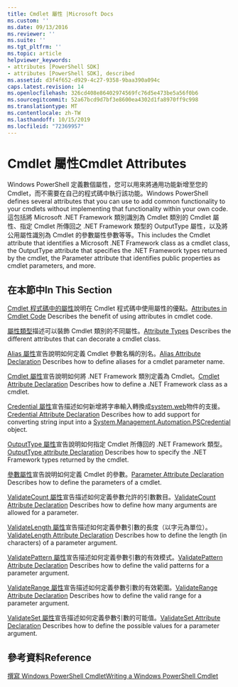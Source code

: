 ```yaml
---
title: Cmdlet 屬性 |Microsoft Docs
ms.custom: ''
ms.date: 09/13/2016
ms.reviewer: ''
ms.suite: ''
ms.tgt_pltfrm: ''
ms.topic: article
helpviewer_keywords:
- attributes [PowerShell SDK]
- attributes [PowerShell SDK], described
ms.assetid: d3f4f652-d929-4c27-9358-9baa390a094c
caps.latest.revision: 14
ms.openlocfilehash: 326cd408e86402974569fc76d5e473be5a56f0b6
ms.sourcegitcommit: 52a67bcd9d7bf3e8600ea4302d1fa8970ff9c998
ms.translationtype: MT
ms.contentlocale: zh-TW
ms.lasthandoff: 10/15/2019
ms.locfileid: "72369957"
---
```

# <a name="cmdlet-attributes"></a><span data-ttu-id="38db7-102">Cmdlet 屬性</span><span class="sxs-lookup"><span data-stu-id="38db7-102">Cmdlet Attributes</span></span>

<span data-ttu-id="38db7-103">Windows PowerShell 定義數個屬性，您可以用來將通用功能新增至您的 Cmdlet，而不需要在自己的程式碼中執行該功能。</span><span class="sxs-lookup"><span data-stu-id="38db7-103">Windows PowerShell defines several attributes that you can use to add common functionality to your cmdlets without implementing that functionality within your own code.</span></span> <span data-ttu-id="38db7-104">這包括將 Microsoft .NET Framework 類別識別為 Cmdlet 類別的 Cmdlet 屬性、指定 Cmdlet 所傳回之 .NET Framework 類型的 OutputType 屬性，以及將公用屬性識別為 Cmdlet 的參數屬性參數等等。</span><span class="sxs-lookup"><span data-stu-id="38db7-104">This includes the Cmdlet attribute that identifies a Microsoft .NET Framework class as a cmdlet class, the OutputType attribute that specifies the .NET Framework types returned by the cmdlet, the Parameter attribute that identifies public properties as cmdlet parameters, and more.</span></span>

## <a name="in-this-section"></a><span data-ttu-id="38db7-105">在本節中</span><span class="sxs-lookup"><span data-stu-id="38db7-105">In This Section</span></span>

<span data-ttu-id="38db7-106">[Cmdlet 程式碼中的屬性](./attributes-in-cmdlet-code.md)說明在 Cmdlet 程式碼中使用屬性的優點。</span><span class="sxs-lookup"><span data-stu-id="38db7-106">[Attributes in Cmdlet Code](./attributes-in-cmdlet-code.md) Describes the benefit of using attributes in cmdlet code.</span></span>

<span data-ttu-id="38db7-107">[屬性類型](./attribute-types.md)描述可以裝飾 Cmdlet 類別的不同屬性。</span><span class="sxs-lookup"><span data-stu-id="38db7-107">[Attribute Types](./attribute-types.md) Describes the different attributes that can decorate a cmdlet class.</span></span>

<span data-ttu-id="38db7-108">[Alias 屬性](./alias-attribute-declaration.md)宣告說明如何定義 Cmdlet 參數名稱的別名。</span><span class="sxs-lookup"><span data-stu-id="38db7-108">[Alias Attribute Declaration](./alias-attribute-declaration.md) Describes how to define aliases for a cmdlet parameter name.</span></span>

<span data-ttu-id="38db7-109">[Cmdlet 屬性](./cmdlet-attribute-declaration.md)宣告說明如何將 .NET Framework 類別定義為 Cmdlet。</span><span class="sxs-lookup"><span data-stu-id="38db7-109">[Cmdlet Attribute Declaration](./cmdlet-attribute-declaration.md) Describes how to define a .NET Framework class as a cmdlet.</span></span>

<span data-ttu-id="38db7-110">[Credential 屬性](./credential-attribute-declaration.md)宣告描述如何新增將字串輸入轉換成[system.web](/dotnet/api/System.Management.Automation.PSCredential)物件的支援。</span><span class="sxs-lookup"><span data-stu-id="38db7-110">[Credential Attribute Declaration](./credential-attribute-declaration.md) Describes how to add support for converting string input into a [System.Management.Automation.PSCredential](/dotnet/api/System.Management.Automation.PSCredential) object.</span></span>

<span data-ttu-id="38db7-111">[OutputType 屬性](./outputtype-attribute-declaration.md)宣告說明如何指定 Cmdlet 所傳回的 .NET Framework 類型。</span><span class="sxs-lookup"><span data-stu-id="38db7-111">[OutputType attribute Declaration](./outputtype-attribute-declaration.md) Describes how to specify the .NET Framework types returned by the cmdlet.</span></span>

<span data-ttu-id="38db7-112">[參數屬性](./parameter-attribute-declaration.md)宣告說明如何定義 Cmdlet 的參數。</span><span class="sxs-lookup"><span data-stu-id="38db7-112">[Parameter Attribute Declaration](./parameter-attribute-declaration.md) Describes how to define the parameters of a cmdlet.</span></span>

<span data-ttu-id="38db7-113">[ValidateCount 屬性](./validatecount-attribute-declaration.md)宣告描述如何定義參數允許的引數數目。</span><span class="sxs-lookup"><span data-stu-id="38db7-113">[ValidateCount Attribute Declaration](./validatecount-attribute-declaration.md) Describes how to define how many arguments are allowed for a parameter.</span></span>

<span data-ttu-id="38db7-114">[ValidateLength 屬性](./validatelength-attribute-declaration.md)宣告描述如何定義參數引數的長度（以字元為單位）。</span><span class="sxs-lookup"><span data-stu-id="38db7-114">[ValidateLength Attribute Declaration](./validatelength-attribute-declaration.md) Describes how to define the length (in characters) of a parameter argument.</span></span>

<span data-ttu-id="38db7-115">[ValidatePattern 屬性](./validatepattern-attribute-declaration.md)宣告描述如何定義參數引數的有效模式。</span><span class="sxs-lookup"><span data-stu-id="38db7-115">[ValidatePattern Attribute Declaration](./validatepattern-attribute-declaration.md) Describes how to define the valid patterns for a parameter argument.</span></span>

<span data-ttu-id="38db7-116">[ValidateRange 屬性](./validaterange-attribute-declaration.md)宣告描述如何定義參數引數的有效範圍。</span><span class="sxs-lookup"><span data-stu-id="38db7-116">[ValidateRange Attribute Declaration](./validaterange-attribute-declaration.md) Describes how to define the valid range for a parameter argument.</span></span>

<span data-ttu-id="38db7-117">[ValidateSet 屬性](./validateset-attribute-declaration.md)宣告描述如何定義參數引數的可能值。</span><span class="sxs-lookup"><span data-stu-id="38db7-117">[ValidateSet Attribute Declaration](./validateset-attribute-declaration.md) Describes how to define the possible values for a parameter argument.</span></span>

## <a name="reference"></a><span data-ttu-id="38db7-118">參考資料</span><span class="sxs-lookup"><span data-stu-id="38db7-118">Reference</span></span>

[<span data-ttu-id="38db7-119">撰寫 Windows PowerShell Cmdlet</span><span class="sxs-lookup"><span data-stu-id="38db7-119">Writing a Windows PowerShell Cmdlet</span></span>](./writing-a-windows-powershell-cmdlet.md)
